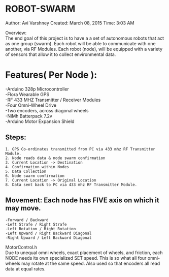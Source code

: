 # ROBOT-SWARM
Author: Avi Varshney
Created: March 08, 2015
Time: 3:03 AM

Overview:															
	The end goal of this project is to have a a set of autonomous robots that act as one group (swarm).  Each robot will be able to communicate with one another, via RF Modules.  Each robot (node), will be equipped with a variety of sensors that allow it to collect environmental data.  
  
# Features( Per Node ):														
  -Arduino 328p Microcontroller													
  -Flora Wearable GPS														
  -RF 433 MHZ Transmitter / Receiver Modules											
  -Four Omni-Wheel Drive													
  -Two encoders, across diagonal wheels												
  -NiMh Batterpack 7.2v														
  -Arduino Motor Expansion Shield												
  
## Steps:															
	1. GPS Co-ordinates transmitted from PC via 433 mhz RF Transmitter Module.						
	2. Node reads data & node swarm confirmation										
	3. Current Location -> Destination											
	4. Confirmation within Nodes												
	5. Data Collection													
	6. Node swarm confirmation												
	7. Current Location -> Original Location										
	8. Data sent back to PC via 433 mhz RF Transmitter Module.								
	
## Movement:																Each node has FIVE axis on which it may move.										
	-Forward / Backward													
	-Left Strafe / Right Strafe												
	-Left Rotation / Right Rotation												
	-Left Upward / Right Backward Diagonal											
	-Right Upward / Left Backward Diagonal											

MotorControl.h														
	Due to unequal omni wheels, exact placement of wheels, and friction, each NODE needs its own specialized SET speed.  This is so what all four omni-wheels may rotate at the same speed.  Also used so that encoders all read data at equal rates.
